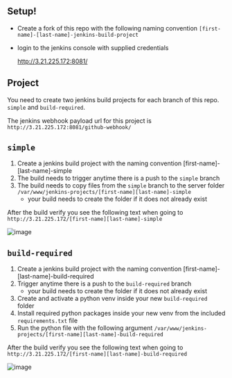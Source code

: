 ## Setup!
  - Create a fork of this repo with the following naming convention ```[first-name]-[last-name]-jenkins-build-project```
  - login to the jenkins console with supplied credentials
    
    http://3.21.225.172:8081/
   
   
## Project
  You need to create two jenkins build projects for each branch of this repo. ```simple``` and ```build-required```.
  
  The jenkins webhook payload url for this project is ```http://3.21.225.172:8081/github-webhook/```
  
  
## ```simple```
  1. Create a jenkins build project with the naming convention [first-name]-[last-name]-simple
  2. The build needs to trigger anytime there is a push to the ```simple``` branch
  3. The build needs to copy files from the ```simple``` branch to the server folder ```/var/www/jenkins-projects/[first-name][last-name]-simple```
      - your build needs to create the folder if it does not already exist
  
  After the build verify you see the following text when going to ```http://3.21.225.172/[first-name][last-name]-simple```

  ![image](https://user-images.githubusercontent.com/31535228/147724558-972b0bdf-cc8a-4bae-97b0-2dc3f197087d.png)

## ```build-required```
  1. Create a jenkins build project with the naming convention [first-name]-[last-name]-build-required
  2. Trigger anytime there is a push to the ```build-required``` branch
      - your build needs to create the folder if it does not already exist
  4. Create and activate a python venv inside your new ```build-required``` folder
  5. Install required python packages inside your new venv from the included ```requirements.txt``` file
  6. Run the python file with the following argument ```/var/www/jenkins-projects/[first-name][last-name]-build-required```
  
  After the build verify you see the following text when going to ```http://3.21.225.172/[first-name][last-name]-build-required```
  
 
  ![image](https://user-images.githubusercontent.com/31535228/147724984-7dcdf22d-becb-4a5a-9ca5-f5ef4eb4d79a.png)
  
